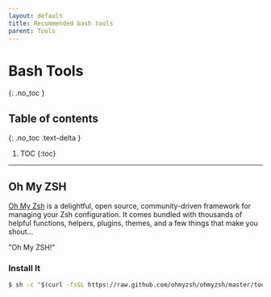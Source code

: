 ```yaml
---
layout: default
title: Recommended bash tools
parent: Tools
---
```


# Bash Tools
{: .no_toc }

## Table of contents
{: .no_toc .text-delta }

1. TOC
{:toc}

---


## Oh My ZSH

[Oh My Zsh](https://ohmyz.sh/) is a delightful, open source, community-driven framework for managing your Zsh configuration. It comes bundled with thousands of helpful functions, helpers, plugins, themes, and a few things that make you shout...

"Oh My ZSH!"

### Install It

```bash
$ sh -c "$(curl -fsSL https://raw.github.com/ohmyzsh/ohmyzsh/master/tools/install.sh)"
```
